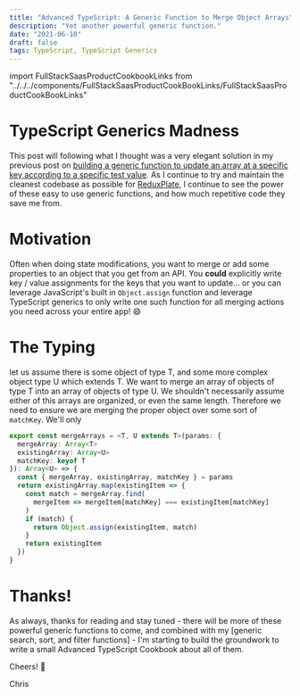 ```yaml
---
title: "Advanced TypeScript: A Generic Function to Merge Object Arrays"
description: "Yet another powerful generic function."
date: "2021-06-10"
draft: false
tags: TypeScript, TypeScript Generics
---
```


import FullStackSaasProductCookbookLinks from "../../../components/FullStackSaasProductCookBookLinks/FullStackSaasProductCookBookLinks"

# TypeScript Generics Madness

This post will following what I thought was a very elegant solution in my previous post on [building a generic function to update an array at a specific key according to a specific test value](/blog/advanced-typescript-a-generic-function-to-update-and-manipulate-object-arrays/). As I continue to try and maintain the cleanest codebase as possible for [ReduxPlate](https://reduxplate.com), I continue to see the power of these easy to use generic functions, and how much repetitive code they save me from.

<FullStackSaasProductCookbookLinks/>

# Motivation

Often when doing state modifications, you want to merge or add some properties to an object that you get from an API. You **could** explicitly write key / value assignments for the keys that you want to update... or you can leverage JavaScript's built in `Object.assign` function and leverage TypeScript generics to only write one such function for all merging actions you need across your entire app! 😄

# The Typing

let us assume there is some object of type T, and some more complex object type U which extends T. We want to merge an array of objects of type T into an array of objects of type U. We shouldn't necessarily assume either of this arrays are organized, or even the same length. Therefore we need to ensure we are merging the proper object over some sort of `matchKey`. We'll only 

```typescript
export const mergeArrays = <T, U extends T>(params: {
  mergeArray: Array<T>
  existingArray: Array<U>
  matchKey: keyof T
}): Array<U> => {
  const { mergeArray, existingArray, matchKey } = params
  return existingArray.map(existingItem => {
    const match = mergeArray.find(
      mergeItem => mergeItem[matchKey] === existingItem[matchKey]
    )
    if (match) {
      return Object.assign(existingItem, match)
    }
    return existingItem
  })
}
```

# Thanks!

As always, thanks for reading and stay tuned - there will be more of these powerful generic functions to come, and combined with my [generic search, sort, and filter functions] - I'm starting to build the groundwork to write a small Advanced TypeScript Cookbook about all of them.

Cheers! 🍻

Chris